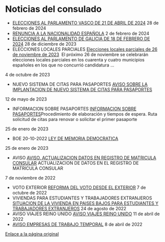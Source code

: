   Noticias del consulado
=======================

 * [ELECCIONES AL PARLAMENTO VASCO DE 21 DE ABRIL DE 2024](https://www.exteriores.gob.es/Consulados/amsterdam/es/Comunicacion/Noticias/Paginas/Articulos/20240228_NOT1.aspx "ELECCIONES AL PARLAMENTO VASCO DE 21 DE ABRIL DE 2024")   28 de febrero de 2024
* [RENUNCIA A LA NACIONALIDAD ESPAÑOLA](https://www.exteriores.gob.es/Consulados/amsterdam/es/Comunicacion/Noticias/Paginas/Articulos/20240202_NOT01.aspx "RENUNCIA A LA NACIONALIDAD ESPAÑOLA")   2 de febrero de 2024
* [ELECCIONES AL PARLAMENTO DE GALICIA DE 18 DE FEBRERO DE 2024](https://www.exteriores.gob.es/Consulados/amsterdam/es/Comunicacion/Noticias/Paginas/Articulos/20231228_NOT01.aspx "ELECCIONES AL PARLAMENTO DE GALICIA DE 18 DE FEBRERO DE 2024")   28 de diciembre de 2023
* ELECCIONES LOCALES PARCIALES   [Elecciones locales parciales de 26 de noviembre de 2023](https://www.exteriores.gob.es/Consulados/amsterdam/es/Comunicacion/Noticias/Paginas/Articulos/20231005_NOT21.aspx "Elecciones locales parciales de 26 de noviembre de 2023")    ​ El próximo 2​6 de noviembre se celebrarán elecciones locales parciales en los cuarenta y cuatro municipios españoles en los que no concurrió candidatura ... 

 4 de octubre de 2023
* NUEVO SISTEMA DE CITAS PARA PASAPORTES   [AVISO SOBRE LA IMPLANTACION DE NUEVO SISTEMA DE CITAS PARA PASAPORTES](https://www.exteriores.gob.es/Consulados/amsterdam/es/Comunicacion/Noticias/Paginas/Articulos/AVISO-SOBRE-LA-IMPLANTACION-DE-UN-NUEVO-SISTEMA-DE-CITAS-PARA-PASAPORTES.aspx "AVISO SOBRE LA IMPLANTACION DE NUEVO SISTEMA DE CITAS PARA PASAPORTES")    ​​ 

 12 de mayo de 2023
* INFORMACION SOBRE PASAPORTES   [INFORMACION SOBRE PASAPORTES](https://www.exteriores.gob.es/Consulados/amsterdam/es/Comunicacion/Noticias/Paginas/Articulos/INFORMACION-SOBRE-PASAPORTES.aspx "INFORMACION SOBRE PASAPORTES")    ​​Procedimiento de elaboración y tiempos de espera. Ruta solicitud de citas para renovar o solicitar el primer pasaporte 

 25 de enero de 2023
* BOE 20-10-2022   [LEY DE MEMORIA DEMOCRATICA](https://www.exteriores.gob.es/Consulados/amsterdam/es/Comunicacion/Noticias/Paginas/Articulos/LEY-DE-MEMORIA-DEMOCRATICA.aspx "LEY DE MEMORIA DEMOCRATICA")    ​ 

 25 de enero de 2023
* AVISO   [AVISO. ACTUALIZACION DATOS EN REGISTRO DE MATRICULA CONSULAR](https://www.exteriores.gob.es/Consulados/amsterdam/es/Comunicacion/Noticias/Paginas/Articulos/AVISO--ACTUALIZACION-DATOS-EN-REGISTRO-DE-MATRICULA-CONSULAR.aspx "AVISO. ACTUALIZACION DATOS EN REGISTRO DE MATRICULA CONSULAR")    ​ACTUALIZACION DE DATOS EN EL REGISTRO DE MATRICULA CONSULAR 

 7 de noviembre de 2022
* VOTO EXTERIOR   [REFORMA DEL VOTO DESDE EL EXTERIOR](https://www.exteriores.gob.es/Consulados/amsterdam/es/Comunicacion/Noticias/Paginas/Articulos/REFORMA-DEL-VOTO-DESDE-EL-EXTERIOR.aspx "REFORMA DEL VOTO DESDE EL EXTERIOR")   7 de octubre de 2022
* VIVIENDAS PARA ESTUDIANTES Y TRABAJADORES EXTRANJEROS   [SITUACION DE LA VIVIENDA EN PAISES BAJOS PARA ESTUDIANTES Y TRABAJADORES EXTRANJEROS](https://www.exteriores.gob.es/Consulados/amsterdam/es/Comunicacion/Noticias/Paginas/Articulos/SITUACION-DE-LA-VIVIENDA-EN-PAISES-BAJOS-PARA-ESTUDIANTES-Y-TRABAJADORES-EXTRANJEROS0824-6416.aspx "SITUACION DE LA VIVIENDA EN PAISES BAJOS PARA ESTUDIANTES Y TRABAJADORES EXTRANJEROS")   24 de agosto de 2022
* AVISO VIAJES REINO UNIDO   [AVISO VIAJES REINO UNIDO](https://www.exteriores.gob.es/Consulados/amsterdam/es/Comunicacion/Noticias/Paginas/Articulos/20220411_-NOT-02AVISO-VIAJES-REINO-UNIDO.aspx "AVISO VIAJES REINO UNIDO")   11 de abril de 2022
* [AVISO EMPRESAS DE TRABAJO TEMPORAL](https://www.exteriores.gob.es/Consulados/amsterdam/es/Comunicacion/Noticias/Paginas/Articulos/20220411_NOT01-AVISO-EMPRESAS-DE-TRABAJO-TEMPORAL.aspx "AVISO EMPRESAS DE TRABAJO TEMPORAL")   8 de abril de 2022

[Enlace a la página original](https://www.exteriores.gob.es/Consulados/amsterdam/es/Comunicacion/Noticias/Paginas/index.aspx)
